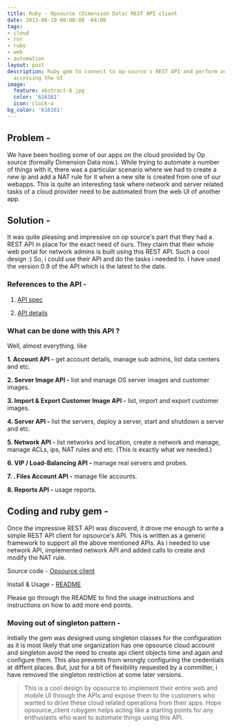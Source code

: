 ```yaml
---
title: Ruby - Opsource (Dimension Data) REST API client
date: 2013-06-10 00:00:00 -04:00
tags:
- cloud
- ror
- ruby
- web
- automation
layout: post
description: Ruby gem to connect to op-source's REST API and perform actions without
  accessing the UI
image:
  feature: abstract-6.jpg
  color: '616161'
  icon: clock-o
bg_color: '616161'
---
```


## Problem -

We have been hosting some of our apps on the cloud provided by Op source (formally Dimension Data now.). While trying to automate a number of things with it, there was a particular scenario where we had to create a new ip and add a NAT  rule for it when a new site is created from one of our webapps. This is quite an interesting task where network and server related tasks of a cloud provider need to be automated from the web UI of another app.


## Solution -

It was quite pleasing and impressive on op source's part that they had a REST API in place for the exact need of ours. They claim that their whole web portal for network admins is built using this REST API. Such a cool design :) So, i could use their API and do the tasks i needed to. I have used the version 0.9 of the API which is the latest to the date.

### References to the API -

1. [API spec](https://github.com/udayakiran/opsource_client/raw/master/doc/Cloud-REST-API-v09-032113.pdf)

2. [API details](http://cloud.dimensiondata.com/saas-solutions/services/public-cloud/api)

### What can be done with this API ?

Well, almost everything. like

**1. Account API -** get account details, manage sub admins, list data centers and etc.

**2. Server Image API -** list and manage OS server images and customer images.

**3. Import & Export Customer Image API -** list, import and export customer images.

**4. Server API -** list the servers, deploy a server, start and shutdown a server and etc.

**5. Network API -** list networks and location, create a network and manage, manage ACLs, ips, NAT rules and etc. (This is exactly what we needed.)


**6. VIP / Load-Balancing API -** manage real servers and probes.

**7. . Files Account API -** manage file accounts.

**8. Reports API -** usage reports.


## Coding and ruby gem -

Once the impressive REST API was discoverd, it drove me enough to write a simple REST API client for opsource's API. This is written as a generic framework to support all the above mentioned APIs. As i needed to use network API, implemented network API and added calls to create and modify the NAT rule.

Source code - [Opsource client](<https://github.com/udayakiran/opsource_client>)

Install & Usage - [README](<https://github.com/udayakiran/opsource_client/blob/master/README.md>)

Please go through the README to find the usage instructions and instructions on how to add more end points.

### Moving out of singleton pattern -

Initially the gem was designed using singleton classes for the configuration as it is most likely that one organization has one opsource cloud account and singleton avoid the need to create api client objects time and again and configure them. This also prevents from wrongly configuring the credentials at diffent places. But, just for a bit of flexibility requested by a committer, i have removed the singleton restriction at some later versions.


> This is a cool design by opsource to implement their entire web and mobile UI through the APIs and expose them to the customers who wanted to drive these cloud related operations from their apps. Hope opsource_client rubygem helps acting like a starting points for any enthusiasts who want to automate things using this API.
